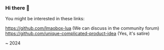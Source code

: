 ### Hi there 👋
You might be interested in these links:

https://github.com/lmaobox-lua (We can discuss in the community forum)
https://github.com/unique-complicated-product-idea (Yes, it's satire)

~ 2024 
